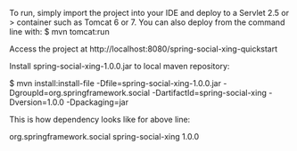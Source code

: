 To run, simply import the project into your IDE and deploy to a Servlet 2.5 or > container such as Tomcat 6 or 7. You can also deploy from the command line with: $ mvn tomcat:run

Access the project at http://localhost:8080/spring-social-xing-quickstart



Install spring-social-xing-1.0.0.jar to local maven repository:

$ mvn install:install-file -Dfile=spring-social-xing-1.0.0.jar -DgroupId=org.springframework.social -DartifactId=spring-social-xing -Dversion=1.0.0 -Dpackaging=jar


This is how dependency looks like for above line:

<dependency>
	<groupId>org.springframework.social</groupId>
	<artifactId>spring-social-xing</artifactId>
	<version>1.0.0</version>
</dependency>
